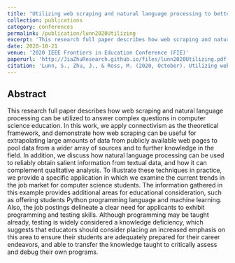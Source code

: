 ```yaml
---
title: "Utilizing web scraping and natural language processing to better inform pedagogical practice"
collection: publications
category: conferences
permalink: /publication/lunn2020Utilizing
excerpt: 'This research full paper describes how web scraping and natural language processing can be utilized to answer complex questions in computer science education.'
date: 2020-10-21
venue: '2020 IEEE Frontiers in Education Conference (FIE)'
paperurl: 'http://JiaZhuResearch.github.io/files/lunn2020Utilizing.pdf'
citation: 'Lunn, S., Zhu, J., & Ross, M. (2020, October). Utilizing web scraping and natural language processing to better inform pedagogical practice. In 2020 IEEE Frontiers in Education Conference (FIE) (pp. 1-9). IEEE.'
---
```


Abstract
---
This research full paper describes how web scraping and natural language processing can be utilized to answer complex questions in computer science education. In this work, we apply connectivism as the theoretical framework, and demonstrate how web scraping can be useful for extrapolating large amounts of data from publicly available web pages to pool data from a wider array of sources and to further knowledge in the field. In addition, we discuss how natural language processing can be used to reliably obtain salient information from textual data, and how it can complement qualitative analysis. To illustrate these techniques in practice, we provide a specific application in which we examine the current trends in the job market for computer science students. The information gathered in this example provides additional areas for educational consideration, such as offering students Python programming language and machine learning. Also, the job postings delineate a clear need for applicants to exhibit programming and testing skills. Although programming may be taught already, testing is widely considered a knowledge deficiency, which suggests that educators should consider placing an increased emphasis on this area to ensure their students are adequately prepared for their career endeavors, and able to transfer the knowledge taught to critically assess and debug their own programs.
